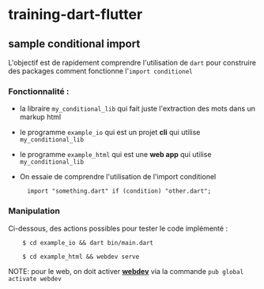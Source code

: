 # training-dart-flutter

## sample conditional import

L'objectif est de rapidement comprendre l'utilisation de `dart` pour construire des packages comment fonctionne l'`import conditionel` 


### Fonctionnalité : 

- la libraire `my_conditional_lib` qui fait juste l'extraction des mots dans un markup html
- le programme `example_io` qui est un projet **cli** qui utilise `my_conditional_lib`
- le programme `example_html` qui est une **web app** qui utilise `my_conditional_lib` 
- On essaie de comprendre l'utilisation de l'import conditionel 
    
        import "something.dart" if (condition) "other.dart";

### Manipulation 

Ci-dessous, des actions possibles pour tester le code implémenté : 

        $ cd example_io && dart bin/main.dart 

        $ cd example_html && webdev serve

NOTE: pour le web, on doit activer **[webdev](https://pub.dev/packages/webdev)** via la commande `pub global activate webdev`
